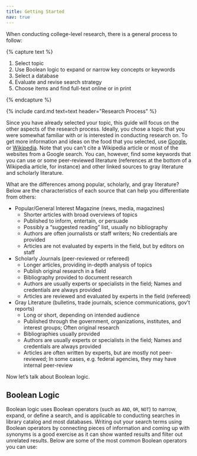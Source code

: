 ```yaml
---
title: Getting Started
nav: true
--- 
```


When conducting college-level research, there is a general process to follow:

{% capture text %}

1. Select topic
2. Use Boolean logic to expand or narrow key concepts or keywords
3. Select a database
4. Evaluate and revise search strategy
5. Choose items and find full-text online or in print

{% endcapture %}

{% include card.md text=text header="Research Process" %}

Since you have already selected your topic, this guide will focus on the other aspects of the research process. Ideally, you chose a topic that you were somewhat familiar with or is interested in conducting research on. To get more information and ideas on the food that you selected, use <a href="https://www.google.com/" target="_blank" rel="noopener">Google</a>, or <a href="https://www.wikipedia.org/" target="_blank" rel="noopener">Wikipedia</a>. Note that you can't cite a Wikipedia article or most of the websites from a Google search. You can, however, find some keywords that you can use or some peer-reviewed literature (references at the bottom of a Wikipedia article, for instance) and other linked sources to gray literature and scholarly literature. 

What are the differences among popular, scholarly, and gray literature? Below are the characteristics of each source that can help you differentiate from others:
* Popular/General Interest Magazine (news, media, magazines)
    + Shorter articles with broad overviews of topics
    + Published to inform, entertain, or persuade
    + Possibly a “suggested reading” list, usually no bibliography
    + Authors are often journalists or staff writers; No credentials are provided
    + Articles are not evaluated by experts in the field, but by editors on staff
* Scholarly Journals (peer-reviewed or refereed)
    + Longer articles, providing in-depth analysis of topics
    + Publish original research in a field
    + Bibliography provided to document research
    + Authors are usually experts or specialists in the field; Names and credentials are always provided
    + Articles are reviewed and evaluated by experts in the field (refereed)
* Gray Literature (bulletins, trade journals, science communications, gov’t reports)
    + Long or short, depending on intended audience
    + Published through the government, organizations, institutes, and interest groups; Often original research
    + Bibliographies usually provided
    + Authors are usually experts or specialists in the field; Names and credentials are always provided
    + Articles are often written by experts, but are mostly not peer-reviewed; In some cases, e.g. federal agencies, they may have internal peer-review
 
Now let’s talk about Boolean logic. 

## Boolean Logic

Boolean logic uses Boolean operators (such as `AND`, `OR`, `NOT`) to narrow, expand, or define a search, and is applicable to conducting searches in library catalog and most databases. Writing out your search terms using Boolean operators by connecting pieces of information and coming up with synonyms is a good exercise as it can show wanted results and filter out unrelated results. Below are some of the most common Boolean operators you can use:

<html>
   <head>
      <style>
         table {width: 100%;}
         table, td, th {
            border-collapse: collapse;
            padding: 8px;
            border-bottom: 1px solid #ddd;
         
         th {            
            style="text-align:Center"
            border: 1px solid black;
            padding-top: 12px;
            padding-bottom: 12px;
            background-color: #f1b300;
            color: white;
            }
      </style>
   </head>
   <body>
      <table>
         <tr>
            <th style="background-color: #f1b300; color: white; text-align:Center">Boolean Operator</th>
            <th style="background-color: #f1b300; color: white; text-align:Center">Explanation</th>
            <th style="background-color: #f1b300; color: white; text-align:Center">Example</th>
         </tr>
         <tr>
            <th style="text-align:Center">AND</th>
            <td style="text-align:Left">Each result contains all search terms</td>
            <td style="text-align:Left">Antibiotic AND farm</td>
         </tr>
         <tr>
            <th style="text-align:Center">OR</th>
            <td style="text-align:Left">Each result contains at least one search term</td>
            <td style="text-align:Left">production OR lactation OR secretion OR yield</td>
         </tr>
         <tr>
            <th style="text-align:Center">" "</th>
            <td style="text-align:Left">Results must include search terms in the defined order</td>
            <td style="text-align:Left">“bovine somatotropin” OR “bovine growth hormone”</td>
         </tr>
          <tr>
            <th style="text-align:Center">NOT</th>
            <td style="text-align:Left">Results do not contain the specified terms</td>
            <td style="text-align:Left">“skim milk” NOT “powdered milk”</td>
         </tr>
         <tr>
            <th style="text-align:Center">*</th>
            <td style="text-align:Left">Results can include search terms with different endings of the root word</td>
            <td style="text-align:Left">Lactat* [for lactate, lactation, lactating, etc.]</td>
         </tr>         
         <tr>
            <th style="text-align:Center">?</th>
            <td style="text-align:Left">Results include words with alternative spellings</td>
            <td style="text-align:Left">“pasteuri?ed milk”</td>
         </tr>
          <tr>
            <th style="text-align:Center">( )</th>
            <td style="text-align:Left">Results include the phrase with the order of relationships organized</td>
            <td style="text-align:Left">(“low-fat milk” OR “skim milk”) AND “whole milk” AND consumption</td>
         </tr>
      </table>
   </body>
   <p>
   </p>
</html>

{% capture text %}You can check out [this guide](https://libguides.uidaho.edu/boolean){:target="_blank" rel="noopener"} to learn more about Boolean logic.
{% endcapture %}
{% include alert.md text=text color="warning" %}

